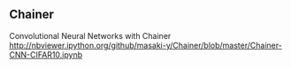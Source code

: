 ## Chainer  
Convolutional Neural Networks with Chainer  
http://nbviewer.ipython.org/github/masaki-y/Chainer/blob/master/Chainer-CNN-CIFAR10.ipynb
